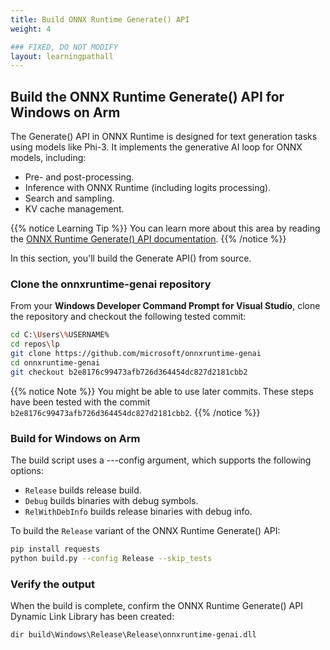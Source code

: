 ```yaml
---
title: Build ONNX Runtime Generate() API
weight: 4

### FIXED, DO NOT MODIFY
layout: learningpathall
---
```


## Build the ONNX Runtime Generate() API for Windows on Arm 

The Generate() API in ONNX Runtime is designed for text generation tasks using models like Phi-3. It implements the generative AI loop for ONNX models, including:
- Pre- and post-processing.
- Inference with ONNX Runtime (including logits processing).
- Search and sampling.
- KV cache management.

{{% notice Learning Tip %}}
You can learn more about this area by reading the [ONNX Runtime Generate() API documentation](https://onnxruntime.ai/docs/genai/).
{{% /notice %}}

In this section, you'll build the Generate API() from source.


### Clone the onnxruntime-genai repository
From your **Windows Developer Command Prompt for Visual Studio**, clone the repository and checkout the following tested commit:

```bash
cd C:\Users\%USERNAME%
cd repos\lp
git clone https://github.com/microsoft/onnxruntime-genai
cd onnxruntime-genai
git checkout b2e8176c99473afb726d364454dc827d2181cbb2
```

{{% notice Note %}}
You might be able to use later commits. These steps have been tested with the commit `b2e8176c99473afb726d364454dc827d2181cbb2`.
{{% /notice %}}

### Build for Windows on Arm
The build script uses a ---config argument, which supports the following options:
- ```Release``` builds release build.
- ```Debug``` builds binaries with debug symbols.
- ```RelWithDebInfo``` builds release binaries with debug info.

To build the `Release` variant of the ONNX Runtime Generate() API:

```bash
pip install requests
python build.py --config Release --skip_tests
```

### Verify the output

When the build is complete, confirm the ONNX Runtime Generate() API Dynamic Link Library has been created:

```output
dir build\Windows\Release\Release\onnxruntime-genai.dll
```
